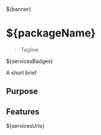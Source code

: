 ${banner}
# ${packageName}
> Tagline

${servicesBadges}

A short brief

<!-- START doctoc generated TOC please keep comment here to allow auto update -->
<!-- DON'T EDIT THIS SECTION, INSTEAD RE-RUN doctoc TO UPDATE -->

<!-- END doctoc generated TOC please keep comment here to allow auto update -->

## Purpose

## Features

${servicesUrls}
